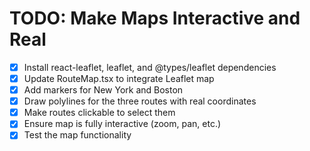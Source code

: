 # TODO: Make Maps Interactive and Real

- [x] Install react-leaflet, leaflet, and @types/leaflet dependencies
- [x] Update RouteMap.tsx to integrate Leaflet map
- [x] Add markers for New York and Boston
- [x] Draw polylines for the three routes with real coordinates
- [x] Make routes clickable to select them
- [x] Ensure map is fully interactive (zoom, pan, etc.)
- [x] Test the map functionality
